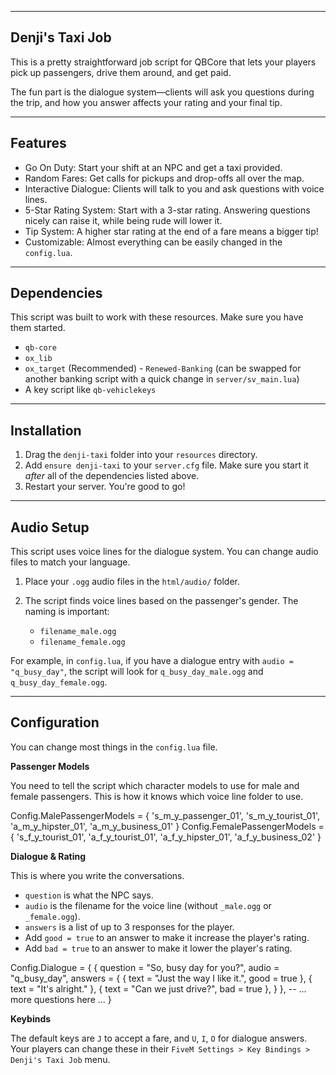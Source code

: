 ---------------
Denji's Taxi Job
---------------

This is a pretty straightforward job script for QBCore that lets your players pick up passengers, drive them around, and get paid.

The fun part is the dialogue system—clients will ask you questions during the trip, and how you answer affects your rating and your final tip.

---------------
Features
---------------

- Go On Duty: Start your shift at an NPC and get a taxi provided.
- Random Fares: Get calls for pickups and drop-offs all over the map.
- Interactive Dialogue: Clients will talk to you and ask questions with voice lines.
- 5-Star Rating System: Start with a 3-star rating. Answering questions nicely can raise it, while being rude will lower it.
- Tip System: A higher star rating at the end of a fare means a bigger tip!
- Customizable: Almost everything can be easily changed in the `config.lua`.

---------------
Dependencies
---------------

This script was built to work with these resources. Make sure you have them started.

- `qb-core`
- `ox_lib`
- `ox_target`
(Recommended) - `Renewed-Banking` (can be swapped for another banking script with a quick change in `server/sv_main.lua`)
- A key script like `qb-vehiclekeys`

---------------
Installation
---------------

1. Drag the `denji-taxi` folder into your `resources` directory.
2. Add `ensure denji-taxi` to your `server.cfg` file. Make sure you start it *after* all of the dependencies listed above.
3. Restart your server. You're good to go!

---------------
Audio Setup
---------------

This script uses voice lines for the dialogue system. You can change audio files to match your language.

1. Place your `.ogg` audio files in the `html/audio/` folder.
2. The script finds voice lines based on the passenger's gender. The naming is important:

   - `filename_male.ogg`
   - `filename_female.ogg`

For example, in `config.lua`, if you have a dialogue entry with `audio = "q_busy_day"`, the script will look for `q_busy_day_male.ogg` and `q_busy_day_female.ogg`.

---------------
Configuration
---------------

You can change most things in the `config.lua` file.

**Passenger Models**

You need to tell the script which character models to use for male and female passengers. This is how it knows which voice line folder to use.

Config.MalePassengerModels = { 's_m_y_passenger_01', 's_m_y_tourist_01', 'a_m_y_hipster_01', 'a_m_y_business_01' }
Config.FemalePassengerModels = { 's_f_y_tourist_01', 'a_f_y_tourist_01', 'a_f_y_hipster_01', 'a_f_y_business_02' }

**Dialogue & Rating**

This is where you write the conversations.

- `question` is what the NPC says.
- `audio` is the filename for the voice line (without `_male.ogg` or `_female.ogg`).
- `answers` is a list of up to 3 responses for the player.
- Add `good = true` to an answer to make it increase the player's rating.
- Add `bad = true` to an answer to make it lower the player's rating.

Config.Dialogue = {
    {
        question = "So, busy day for you?",
        audio = "q_busy_day",
        answers = {
            { text = "Just the way I like it.", good = true },
            { text = "It's alright." },
            { text = "Can we just drive?", bad = true },
        }
    },
    -- ... more questions here ...
}

**Keybinds**

The default keys are `J` to accept a fare, and `U`, `I`, `O` for dialogue answers. Your players can change these in their `FiveM Settings > Key Bindings > Denji's Taxi Job` menu.
